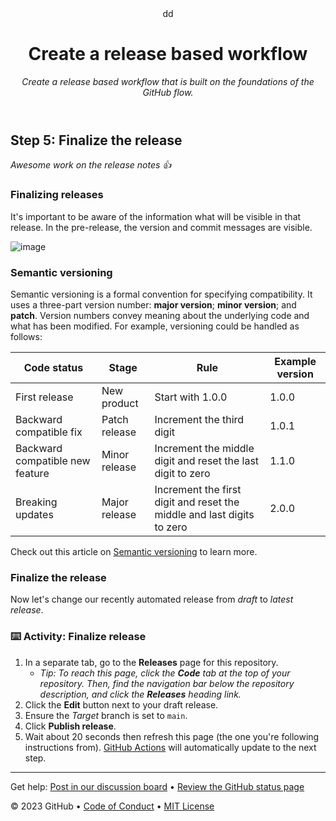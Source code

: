 <header>
dd
<!--
  <<< Author notes: Course header >>>
  Read <https://skills.github.com/quickstart> for more information about how to build courses using this template.
  Include a 1280×640 image, course name in sentence case, and a concise description in emphasis.
  In your repository settings: enable template repository, add your 1280×640 social image, auto delete head branches.
  Next to "About", add description & tags; disable releases, packages, & environments.
  Add your open source license, GitHub uses the MIT license.
-->

# Create a release based workflow

_Create a release based workflow that is built on the foundations of the GitHub flow._

</header>

<!--
  <<< Author notes: Step 5 >>>
  Start this step by acknowledging the previous step.
  Define terms and link to docs.github.com.
-->

## Step 5: Finalize the release

_Awesome work on the release notes :+1:_

### Finalizing releases

It's important to be aware of the information what will be visible in that release. In the pre-release, the version and commit messages are visible.

![image](https://user-images.githubusercontent.com/13326548/47883578-bdba7780-ddea-11e8-84b8-563e12f02ca6.png)

### Semantic versioning

Semantic versioning is a formal convention for specifying compatibility. It uses a three-part version number: **major version**; **minor version**; and **patch**. Version numbers convey meaning about the underlying code and what has been modified. For example, versioning could be handled as follows:

| Code status                     | Stage         | Rule                                                                   | Example version |
| ------------------------------- | ------------- | ---------------------------------------------------------------------- | --------------- |
| First release                   | New product   | Start with 1.0.0                                                       | 1.0.0           |
| Backward compatible fix         | Patch release | Increment the third digit                                              | 1.0.1           |
| Backward compatible new feature | Minor release | Increment the middle digit and reset the last digit to zero            | 1.1.0           |
| Breaking updates                | Major release | Increment the first digit and reset the middle and last digits to zero | 2.0.0           |

Check out this article on [Semantic versioning](https://semver.org/) to learn more.

### Finalize the release

Now let's change our recently automated release from _draft_ to _latest release_.

### :keyboard: Activity: Finalize release

1. In a separate tab, go to the **Releases** page for this repository.
   - _Tip: To reach this page, click the **Code** tab at the top of your repository. Then, find the navigation bar below the repository description, and click the **Releases** heading link._
1. Click the **Edit** button next to your draft release.
1. Ensure the _Target_ branch is set to `main`.
1. Click **Publish release**.
1. Wait about 20 seconds then refresh this page (the one you're following instructions from). [GitHub Actions](https://docs.github.com/en/actions) will automatically update to the next step.

<footer>

<!--
  <<< Author notes: Footer >>>
  Add a link to get support, GitHub status page, code of conduct, license link.
-->

---

Get help: [Post in our discussion board](https://github.com/orgs/skills/discussions/categories/release-based-workflow) &bull; [Review the GitHub status page](https://www.githubstatus.com/)

&copy; 2023 GitHub &bull; [Code of Conduct](https://www.contributor-covenant.org/version/2/1/code_of_conduct/code_of_conduct.md) &bull; [MIT License](https://gh.io/mit)

</footer>
